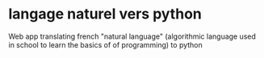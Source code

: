 # langage naturel vers python
Web app translating french "natural language" (algorithmic language used in school to learn the basics of of programming) to python

